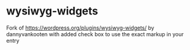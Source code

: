 # wysiwyg-widgets
Fork of https://wordpress.org/plugins/wysiwyg-widgets/ by dannyvankooten with added check box to use the exact markup in your entry

